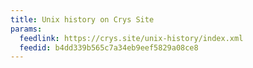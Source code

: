```yaml
---
title: Unix history on Crys Site
params:
  feedlink: https://crys.site/unix-history/index.xml
  feedid: b4dd339b565c7a34eb9eef5829a08ce8
---
```

